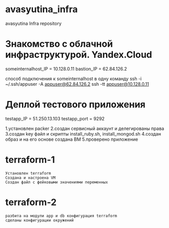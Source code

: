 # avasyutina_infra
avasyutina Infra repository

# Знакомство с облачной инфраструктурой. Yandex.Cloud
someinternalhost_IP = 10.128.0.11
bastion_IP = 62.84.126.2

способ подключения к someinternalhost в одну команду
ssh -i ~/.ssh/appuser -A appuser@62.84.126.2 ssh -tt appuser@10.128.0.11

# Деплой тестового приложения
testapp_IP = 51.250.13.103
testapp_port = 9292

1.установлен packer
2.создан сервисный аккаунт и делегированы права
3.создан key файл и скрипты install_ruby.sh, install_mongod.sh
4.создан образ и на его основе создана ВМ
5.проверено приложение

# terraform-1
    Установлен terraform
    Создана и настроена VM
    Создан файл с фейковыми значениями переменных
    
# terraform-2

	разбита на модули app и db конфигурация terraform
	сделаны конфигурации окружений
